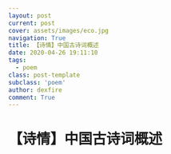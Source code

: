 ```yaml
---
layout: post
current: post
cover: assets/images/eco.jpg
navigation: True
title: 【诗情】中国古诗词概述
date: 2020-04-26 19:11:10
tags:
  - poem
class: post-template
subclass: 'poem'
author: dexfire
comment: True
---
```


# 【诗情】中国古诗词概述

